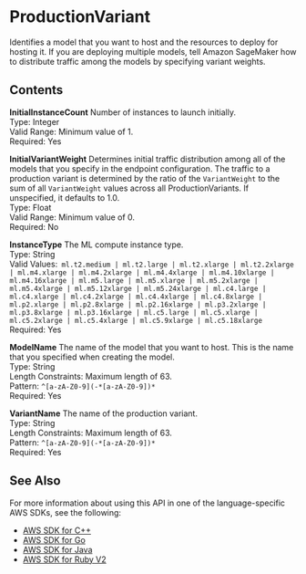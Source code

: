 # ProductionVariant<a name="API_ProductionVariant"></a>

Identifies a model that you want to host and the resources to deploy for hosting it\. If you are deploying multiple models, tell Amazon SageMaker how to distribute traffic among the models by specifying variant weights\. 

## Contents<a name="API_ProductionVariant_Contents"></a>

 **InitialInstanceCount**   <a name="SageMaker-Type-ProductionVariant-InitialInstanceCount"></a>
Number of instances to launch initially\.  
Type: Integer  
Valid Range: Minimum value of 1\.  
Required: Yes

 **InitialVariantWeight**   <a name="SageMaker-Type-ProductionVariant-InitialVariantWeight"></a>
Determines initial traffic distribution among all of the models that you specify in the endpoint configuration\. The traffic to a production variant is determined by the ratio of the `VariantWeight` to the sum of all `VariantWeight` values across all ProductionVariants\. If unspecified, it defaults to 1\.0\.   
Type: Float  
Valid Range: Minimum value of 0\.  
Required: No

 **InstanceType**   <a name="SageMaker-Type-ProductionVariant-InstanceType"></a>
The ML compute instance type\.  
Type: String  
Valid Values:` ml.t2.medium | ml.t2.large | ml.t2.xlarge | ml.t2.2xlarge | ml.m4.xlarge | ml.m4.2xlarge | ml.m4.4xlarge | ml.m4.10xlarge | ml.m4.16xlarge | ml.m5.large | ml.m5.xlarge | ml.m5.2xlarge | ml.m5.4xlarge | ml.m5.12xlarge | ml.m5.24xlarge | ml.c4.large | ml.c4.xlarge | ml.c4.2xlarge | ml.c4.4xlarge | ml.c4.8xlarge | ml.p2.xlarge | ml.p2.8xlarge | ml.p2.16xlarge | ml.p3.2xlarge | ml.p3.8xlarge | ml.p3.16xlarge | ml.c5.large | ml.c5.xlarge | ml.c5.2xlarge | ml.c5.4xlarge | ml.c5.9xlarge | ml.c5.18xlarge`   
Required: Yes

 **ModelName**   <a name="SageMaker-Type-ProductionVariant-ModelName"></a>
The name of the model that you want to host\. This is the name that you specified when creating the model\.  
Type: String  
Length Constraints: Maximum length of 63\.  
Pattern: `^[a-zA-Z0-9](-*[a-zA-Z0-9])*`   
Required: Yes

 **VariantName**   <a name="SageMaker-Type-ProductionVariant-VariantName"></a>
The name of the production variant\.  
Type: String  
Length Constraints: Maximum length of 63\.  
Pattern: `^[a-zA-Z0-9](-*[a-zA-Z0-9])*`   
Required: Yes

## See Also<a name="API_ProductionVariant_SeeAlso"></a>

For more information about using this API in one of the language\-specific AWS SDKs, see the following:
+  [AWS SDK for C\+\+](https://docs.aws.amazon.com/goto/SdkForCpp/sagemaker-2017-07-24/ProductionVariant) 
+  [AWS SDK for Go](https://docs.aws.amazon.com/goto/SdkForGoV1/sagemaker-2017-07-24/ProductionVariant) 
+  [AWS SDK for Java](https://docs.aws.amazon.com/goto/SdkForJava/sagemaker-2017-07-24/ProductionVariant) 
+  [AWS SDK for Ruby V2](https://docs.aws.amazon.com/goto/SdkForRubyV2/sagemaker-2017-07-24/ProductionVariant) 